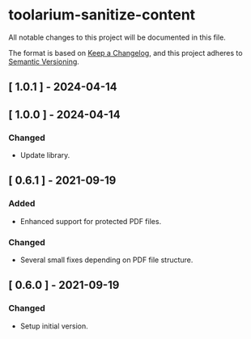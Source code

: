 # toolarium-sanitize-content

All notable changes to this project will be documented in this file.

The format is based on [Keep a Changelog](https://keepachangelog.com/en/1.0.0/),
and this project adheres to [Semantic Versioning](https://semver.org/spec/v2.0.0.html).

## [ 1.0.1 ] - 2024-04-14

## [ 1.0.0 ] - 2024-04-14
### Changed
- Update library.

## [ 0.6.1 ] - 2021-09-19
### Added
- Enhanced support for protected PDF files.

### Changed
- Several small fixes depending on PDF file structure.

## [ 0.6.0 ] - 2021-09-19
### Changed
- Setup initial version.
